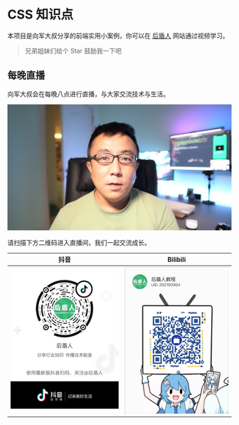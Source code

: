# CSS 知识点

本项目是向军大叔分享的前端实用小案例，你可以在 [后盾人](https://www.houdunren.com) 网站通过视频学习。

> 兄弟姐妹们给个 Star 鼓励我一下吧

## 每晚直播

向军大叔会在每晚八点进行直播，与大家交流技术与生活。

<img src="./assets/image-20221118173417003.png" alt="image-20221118173417003" style="zoom:50%;" />

请扫描下方二维码进入直播间，我们一起交流成长。

| 抖音                                                         | Bilibili                                                     |
| ------------------------------------------------------------ | ------------------------------------------------------------ |
| ![image-20221118173431176](./assets/image-20221118173431176.png) | ![image-20221118173439050](./assets/image-20221118173439050.png) |



